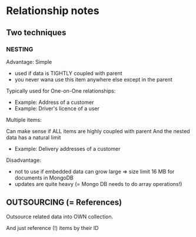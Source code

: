 # Relationship notes

## Two techniques

### NESTING

Advantage: Simple
- used if data is TIGHTLY coupled with parent
- you never wana use this item anywhere else except in the parent

Typically used for One-on-One relationships:
- Example: Address of a customer
- Example: Driver's licence of a user

Multiple items:

Can make sense if ALL items are highly coupled with parent
And the nested data has a natural limit

- Example: Delivery addresses of a customer


Disadvantage:
- not to use if embedded data can grow large => size limit 16 MB for documents in MongoDB
- updates are quite heavy (= Mongo DB needs to do array operations!)


## OUTSOURCING (= References)

Outsource related data into OWN collection.

And just reference (!) items by their ID